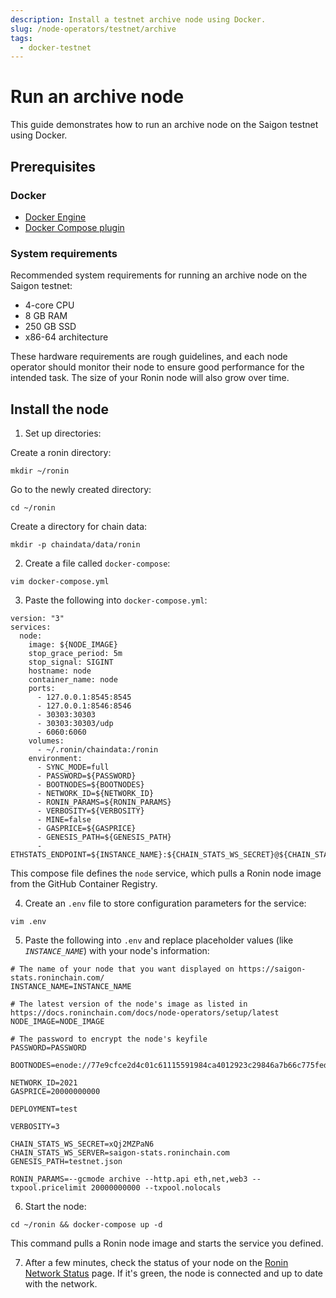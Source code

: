 ```yaml
---
description: Install a testnet archive node using Docker.
slug: /node-operators/testnet/archive
tags:
  - docker-testnet
---
```


# Run an archive node

This guide demonstrates how to run an archive node on the Saigon testnet using Docker.

## Prerequisites

### Docker

* [Docker Engine](https://docs.docker.com/engine/install/)
* [Docker Compose plugin](https://docs.docker.com/compose/install/)

### System requirements

Recommended system requirements for running an archive node on the Saigon testnet:

* 4-core CPU
* 8 GB RAM
* 250 GB SSD
* x86-64 architecture

These hardware requirements are rough guidelines, and each node operator
should monitor their node to ensure good performance for the intended task.
The size of your Ronin node will also grow over time.

## Install the node

1. Set up directories:

  Create a ronin directory:

  ```
  mkdir ~/ronin
  ```

  Go to the newly created directory:

  ```
  cd ~/ronin
  ```

  Create a directory for chain data:
  
  ```
  mkdir -p chaindata/data/ronin
  ```

2. Create a file called `docker-compose`:

  ```
  vim docker-compose.yml
  ```

3. Paste the following into `docker-compose.yml`:

  ```
  version: "3"
  services:
    node:
      image: ${NODE_IMAGE}
      stop_grace_period: 5m
      stop_signal: SIGINT
      hostname: node
      container_name: node
      ports:
        - 127.0.0.1:8545:8545
        - 127.0.0.1:8546:8546
        - 30303:30303
        - 30303:30303/udp
        - 6060:6060
      volumes:
        - ~/.ronin/chaindata:/ronin
      environment:
        - SYNC_MODE=full
        - PASSWORD=${PASSWORD}
        - BOOTNODES=${BOOTNODES}
        - NETWORK_ID=${NETWORK_ID}
        - RONIN_PARAMS=${RONIN_PARAMS}
        - VERBOSITY=${VERBOSITY}
        - MINE=false
        - GASPRICE=${GASPRICE}
        - GENESIS_PATH=${GENESIS_PATH}
        - ETHSTATS_ENDPOINT=${INSTANCE_NAME}:${CHAIN_STATS_WS_SECRET}@${CHAIN_STATS_WS_SERVER}:443
  ```

  This compose file defines the `node` service, which pulls a Ronin node image from the GitHub Container Registry.

4. Create an `.env` file to store configuration parameters for the service:

  ```
  vim .env
  ```

5. Paste the following into `.env` and replace placeholder values (like *`INSTANCE_NAME`*) with your node's information:

  ```
  # The name of your node that you want displayed on https://saigon-stats.roninchain.com/
  INSTANCE_NAME=INSTANCE_NAME

  # The latest version of the node's image as listed in https://docs.roninchain.com/docs/node-operators/setup/latest
  NODE_IMAGE=NODE_IMAGE

  # The password to encrypt the node's keyfile
  PASSWORD=PASSWORD

  BOOTNODES=enode://77e9cfce2d4c01c61115591984ca4012923c29846a7b66c775fed0cc8fe5f41b304a71e3e9433e067ea7ef86701c13992fefacf9e223786c62c530a7110e8142@35.224.85.190:30303

  NETWORK_ID=2021
  GASPRICE=20000000000

  DEPLOYMENT=test

  VERBOSITY=3

  CHAIN_STATS_WS_SECRET=xQj2MZPaN6
  CHAIN_STATS_WS_SERVER=saigon-stats.roninchain.com
  GENESIS_PATH=testnet.json

  RONIN_PARAMS=--gcmode archive --http.api eth,net,web3 --txpool.pricelimit 20000000000 --txpool.nolocals
  ```

6. Start the node:

  ```
  cd ~/ronin && docker-compose up -d
  ```
  
  This command pulls a Ronin node image and starts the service you defined.

7. After a few minutes, check the status of your node on the [Ronin Network Status](https://saigon-stats.roninchain.com/) page. If it's green, the node is connected and up to date with the network.
